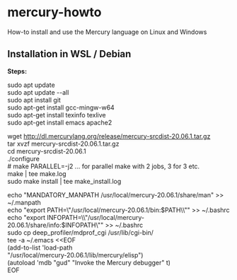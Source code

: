 # mercury-howto
How-to install and use the Mercury language on Linux and Windows

## Installation in WSL / Debian

**Steps:**

  sudo apt update  
  sudo apt update --all  
  sudo apt install git  
  sudo apt-get install gcc-mingw-w64  
  sudo apt-get install texinfo texlive  
  sudo apt-get install emacs apache2  
  
  wget http://dl.mercurylang.org/release/mercury-srcdist-20.06.1.tar.gz  
  tar xvzf mercury-srcdist-20.06.1.tar.gz  
  cd mercury-srcdist-20.06.1  
  ./configure  
  \# make PARALLEL=-j2 ... for parallel make with 2 jobs, 3 for 3 etc.  
  make | tee make.log  
  sudo make install | tee make_install.log  

  echo "MANDATORY_MANPATH /usr/local/mercury-20.06.1/share/man" >> ~/.manpath  
  echo "export PATH=\\"/usr/local/mercury-20.06.1/bin:$PATH\\"" >> ~/.bashrc  
  echo "export INFOPATH=\\"/usr/local/mercury-20.06.1/share/info:$INFOPATH\\"" >> ~/.bashrc  
  sudo cp deep_profiler/mdprof_cgi /usr/lib/cgi-bin/  
  tee -a ~/.emacs <<EOF  
        (add-to-list 'load-path  
                "/usr/local/mercury-20.06.1/lib/mercury/elisp")  
        (autoload 'mdb "gud" "Invoke the Mercury debugger" t)  
  EOF
